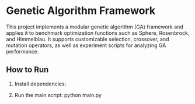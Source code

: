 # Genetic Algorithm Framework

This project implements a modular genetic algorithm (GA) framework and applies it to benchmark optimization functions such as Sphere, Rosenbrock, and Himmelblau. It supports customizable selection, crossover, and mutation operators, as well as experiment scripts for analyzing GA performance.

## How to Run
1. Install dependencies:
  
2. Run the main script: 
    python main.py
